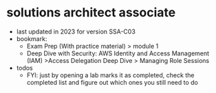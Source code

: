 # solutions architect associate

- last updated in 2023 for version SSA-C03
- bookmark:
  - Exam Prep (With practice material) > module 1
  - Deep Dive with Security: AWS Identity and Access Management (IAM) >Access Delegation Deep Dive > Managing Role Sessions
- todos
  - FYI: just by opening a lab marks it as completed, check the completed list and figure out which ones you still need to do
